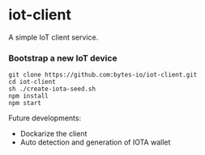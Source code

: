 # iot-client

A simple IoT client service.

### Bootstrap a new IoT device

```
git clone https://github.com:bytes-io/iot-client.git
cd iot-client
sh ./create-iota-seed.sh
npm install
npm start
```



Future developments:

- Dockarize the client
- Auto detection and generation of IOTA wallet
